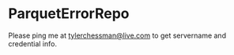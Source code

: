 # ParquetErrorRepo

Please ping me at tylerchessman@live.com to get servername and credential info.
